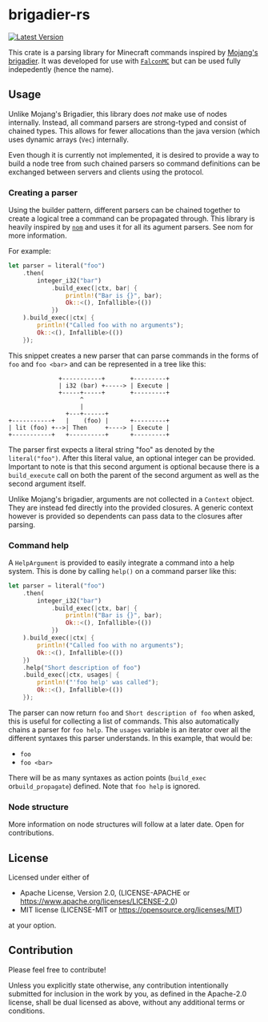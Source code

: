 # brigadier-rs

[![Latest Version](https://img.shields.io/crates/v/brigadier_rs)](https://crates.io/crates/brigadier_rs)

This crate is a parsing library for Minecraft commands inspired
by [Mojang's brigadier](https://github.com/Mojang/Brigadier). It was developed
for use with [`FalconMC`](https://github.com/FalconMC-Dev/FalconMC) but can
be used fully indepedently (hence the name).

## Usage

Unlike Mojang's Brigadier, this library does *not* make use of nodes internally.
Instead, all command parsers are strong-typed and consist of chained types. This
allows for fewer allocations than the java version (which uses dynamic arrays (`Vec`)
internally.

Even though it is currently not implemented, it is desired to provide a way to
build a node tree from such chained parsers so command definitions can be exchanged
between servers and clients using the protocol.

### Creating a parser

Using the builder pattern, different parsers can be chained together to create
a logical tree a command can be propagated through. This library is heavily
inspired by [`nom`](https://crates.io/crates/nom) and uses it for all its agument
parsers. See nom for more information.

For example:

```rust
let parser = literal("foo")
    .then(
        integer_i32("bar")
            .build_exec(|ctx, bar| {
                println!("Bar is {}", bar);
                Ok::<(), Infallible>(())
            })
    ).build_exec(|ctx| {
        println!("Called foo with no arguments");
        Ok::<(), Infallible>(())
    });
```

This snippet creates a new parser that can parse commands in the forms of `foo`
and `foo <bar>` and can be represented in a tree like this:

```ditaa
              +-----------+       +---------+
              | i32 (bar) +-----> | Execute |
              +-----+-----+       +---------+
                    ^
                    |
                +---+------+
+-----------+   |    (foo) |      +---------+
| lit (foo) +-->| Then     +----> | Execute |
+-----------+   +----------+      +---------+
```

The parser first expects a literal string "foo" as denoted by the `literal("foo")`.
After this literal value, an optional integer can be provided. Important to note
is that this second argument is optional because there is a `build_execute`
call on both the parent of the second argument as well as the second argument
itself.

Unlike Mojang's brigadier, arguments are not collected in a `Context` object.
They are instead fed directly into the provided closures. A generic context
however is provided so dependents can pass data to the closures after parsing.

### Command help

A `HelpArgument` is provided to easily integrate a command into a help system.
This is done by calling `help()` on a command parser like this:
```rust
let parser = literal("foo")
    .then(
        integer_i32("bar")
            .build_exec(|ctx, bar| {
                println!("Bar is {}", bar);
                Ok::<(), Infallible>(())
            })
    ).build_exec(|ctx| {
        println!("Called foo with no arguments");
        Ok::<(), Infallible>(())
    })
    .help("Short description of foo")
    .build_exec(|ctx, usages| {
        println!("'foo help' was called");
        Ok::<(), Infallible>(())
    });
```

The parser can now return `foo` and `Short description of foo` when asked,
this is useful for collecting a list of commands. This also automatically chains a parser
for `foo help`. The `usages` variable is an iterator over all the different syntaxes
this parser understands. In this example, that would be:

- `foo`
- `foo <bar>`

There will be as many syntaxes as action points (`build_exec` or`build_propagate`)
defined. Note that `foo help` is ignored.

### Node structure

More information on node structures will follow at a later date.
Open for contributions.

## License

Licensed under either of

* Apache License, Version 2.0, (LICENSE-APACHE or https://www.apache.org/licenses/LICENSE-2.0)
* MIT license (LICENSE-MIT or https://opensource.org/licenses/MIT)

at your option.

## Contribution

Please feel free to contribute!

Unless you explicitly state otherwise, any contribution intentionally submitted
for inclusion in the work by you, as defined in the Apache-2.0 license, shall
be dual licensed as above, without any additional terms or conditions.
